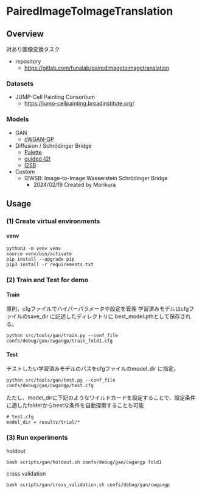 # PairedImageToImageTranslation

## Overview

対あり画像変換タスク

- repository
  - https://gitlab.com/funalab/pairedimagetoimagetranslation

### Datasets
- JUMP-Cell Painting Consortium
  - https://jump-cellpainting.broadinstitute.org/

### Models
- GAN
  - [cWGAN-GP](https://www.nature.com/articles/s41598-022-12914-x)
- Diffusion / Schrödinger Bridge
  - [Palette](https://arxiv.org/abs/2111.05826)
  - [guided-I2I](https://arxiv.org/abs/2303.08863)
  - [I2SB](https://arxiv.org/abs/2302.05872)
- Custom
  - I2WSB: Image-to-Image Wasserstein Schrödinger Bridge
    - 2024/02/19 Created by Morikura

## Usage
### (1) Create virtual environments

#### venv
```shell
python3 -m venv venv
source venv/bin/activate
pip install --upgrade pip
pip3 install -r requirements.txt
```

### (2) Train and Test for demo

#### Train 
原則，cfgファイルでハイパーパラメータや設定を管理
学習済みモデルはcfgファイルのsave_dir に記述したディレクトリに best_model.pthとして保存される。 
```shell
python src/tools/gan/train.py --conf_file confs/debug/gan/cwgangp/train_fold1.cfg
```
#### Test
テストしたい学習済みモデルのパスをcfgファイルのmodel_dir に指定。
```shell
python src/tools/gan/test.py --conf_file confs/debug/gan/cwgangp/test.cfg
```

ただし、model_dirに下記のようなワイルドカードを設定することで、設定条件に適したfolderからbestな条件を自動探索することも可能
```shell
# test.cfg
model_dir = results/trial/*
```

### (3) Run experiments
holdout
```shell
bash scripts/gan/holdout.sh confs/debug/gan/cwgangp fold1
```
cross validation
```shell
bash scripts/gan/cross_validation.sh confs/debug/gan/cwgangp 
```